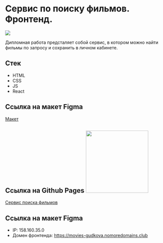 # Сервис по поиску фильмов. Фронтенд.

<img src="https://media.giphy.com/media/aPUWIkCcerreE/giphy.gif">

Дипломная работа предсталяет собой сервис, в котором можно найти фильмы по запросу и сохранить в личном кабинете.

## Стек

- HTML
- CSS
- JS
- React

## Ссылка на макет Figma

<a href='https://drive.google.com/drive/folders/16FHWqVzP8BmyJaFlp7pE1PnBGgC2NY_K?usp=sharing' target="_blank">Макет</a>

## Ссылка на Github Pages <img src="https://media.giphy.com/media/6z00LdHYkOhw8WAUcA/giphy.gif" width="200px" height="200px">

<a href="https://mariiagudkova.github.io/movies-explorer-frontend/" target="_blank">Сервис поиска фильмов</a>

## Ссылка на макет Figma

- IP: 158.160.35.0
- Домен фронтенда: https://movies-gudkova.nomoredomains.club
